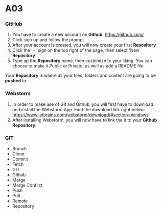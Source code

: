 # A03

### **GitHub**

1. You have to create a new account on **Github**, https://github.com/
2. Click sign up and follow the prompt
3. After your account is created, you will now create your first **Repository**
4. Click the '+' sign on the top right of the page, then select 'New **Repository**'
5. Type up the **Repository** name, then customize to your liking. You can choose to make it Public or Private, as well as add a README file.

Your **Repository** is where all your files, folders and content are going to be **pushed** to.

### Webstorm

1. In order to make use of Git and Github, you will first have to download and install the Webstorm App. Find the download link right below:
https://www.jetbrains.com/webstorm/download/#section=windows
2. After installing Webstorm, you will now have to link the it to your **Github** **Repository**.

### **GIT**




- Branch
- Clone
- Commit
- Fetch
- GIT
- Github
- Merge
- Merge Conflict
- Push
- Pull
- Remote
- Repository
